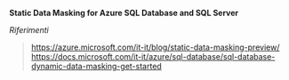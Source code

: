 **Static Data Masking for Azure SQL Database and SQL Server**

_Riferimenti_
> https://azure.microsoft.com/it-it/blog/static-data-masking-preview/
> https://docs.microsoft.com/it-it/azure/sql-database/sql-database-dynamic-data-masking-get-started


